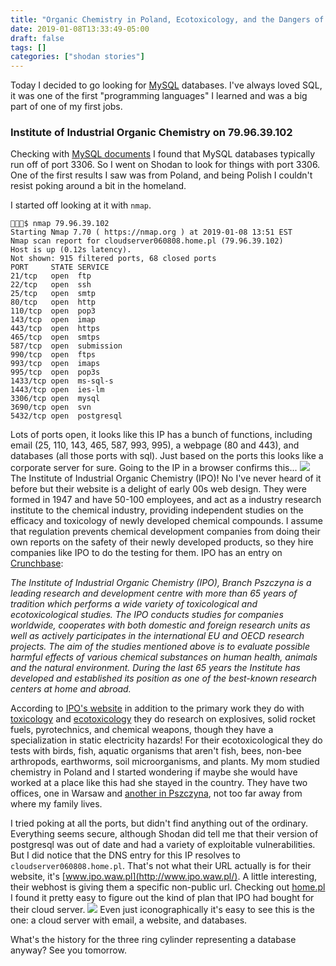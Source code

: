```yaml
---
title: "Organic Chemistry in Poland, Ecotoxicology, and the Dangers of Static Electricity"
date: 2019-01-08T13:33:49-05:00
draft: false
tags: []
categories: ["shodan stories"]
---
```


Today I decided to go looking for [MySQL](https://en.wikipedia.org/wiki/MySQL) databases. I've always loved SQL, it was one of the first "programming languages" I learned and was a big part of one of my first jobs.


### Institute of Industrial Organic Chemistry on 79.96.39.102
Checking with [MySQL documents](https://dev.mysql.com/doc/mysql-port-reference/en/mysql-ports-reference-tables.html) I found that MySQL databases typically run off of port 3306. So I went on Shodan to look for things with port 3306. One of the first results I saw was from Poland, and being Polish I couldn't resist poking around a bit in the homeland.

I started off looking at it with `nmap`.
```
👻🌵✨$ nmap 79.96.39.102
Starting Nmap 7.70 ( https://nmap.org ) at 2019-01-08 13:51 EST
Nmap scan report for cloudserver060808.home.pl (79.96.39.102)
Host is up (0.12s latency).
Not shown: 915 filtered ports, 68 closed ports
PORT     STATE SERVICE
21/tcp   open  ftp
22/tcp   open  ssh
25/tcp   open  smtp
80/tcp   open  http
110/tcp  open  pop3
143/tcp  open  imap
443/tcp  open  https
465/tcp  open  smtps
587/tcp  open  submission
990/tcp  open  ftps
993/tcp  open  imaps
995/tcp  open  pop3s
1433/tcp open  ms-sql-s
1443/tcp open  ies-lm
3306/tcp open  mysql
3690/tcp open  svn
5432/tcp open  postgresql
```
Lots of ports open, it looks like this IP has a bunch of functions, including email (25, 110, 143, 465, 587, 993, 995), a webpage (80 and 443), and databases (all those ports with sql). Just based on the ports this looks like a corporate server for sure. Going to the IP in a browser confirms this...
![](/images/100Days/Day5/IPO2.png)
The Institute of Industrial Organic Chemistry (IPO)! No I've never heard of it before but their website is a delight of early 00s web design. They were formed in 1947 and have 50-100 employees, and act as a industry research institute to the chemical industry, providing independent studies on the efficacy and toxicology of newly developed chemical compounds. I assume that regulation prevents chemical development companies from doing their own reports on the safety of their newly developed products, so they hire companies like IPO to do the testing for them. IPO has an entry on [Crunchbase](https://www.crunchbase.com/organization/institute-of-industrial-organic-chemistry#section-overview):


_The Institute of Industrial Organic Chemistry (IPO), Branch Pszczyna is a leading research and development centre with more than 65 years of tradition which performs a wide variety of toxicological and ecotoxicological studies. The IPO conducts studies for companies worldwide, cooperates with both domestic and foreign research units as well as actively participates in the international EU and OECD research projects. The aim of the studies mentioned above is to evaluate possible harmful effects of various chemical substances on human health, animals and the natural environment. During the last 65 years the Institute has developed and established its position as one of the best-known research centers at home and abroad._

According to [IPO's website](http://www.ipo.waw.pl/ENG//) in addition to the primary work they do with [toxicology](https://en.wikipedia.org/wiki/Toxicology) and [ecotoxicology](https://en.wikipedia.org/wiki/Ecotoxicology) they do research on explosives, solid rocket fuels, pyrotechnics, and chemical weapons, though they have a specialization in static electricity hazards! For their ecotoxicological they do tests with birds, fish, aquatic organisms that aren't fish, bees, non-bee arthropods, earthworms, soil microorganisms, and plants. My mom studied chemistry in Poland and I started wondering if maybe she would have worked at a place like this had she stayed in the country. They have two offices, one in Warsaw and [another in Pszczyna](http://www.ipo-pszczyna.pl/pl/index), not too far away from where my family lives.

I tried poking at all the ports, but didn't find anything out of the ordinary. Everything seems secure, although Shodan did tell me that their version of postgresql was out of date and had a variety of exploitable vulnerabilities. But I did notice that the DNS entry for this IP resolves to `cloudserver060808.home.pl`. That's not what their URL actually is for their website, it's [www.ipo.waw.pl](http://www.ipo.waw.pl/). A little interesting, their webhost is giving them a specific non-public url. Checking out [home.pl](https://www.united-internet.de/en/newsroom/press-releases/press-releases-detail/news/united-internet-acquires-polish-webhosting-market-leader-homepl-and-considers-ipo-in-applications-s.html) I found it pretty easy to figure out the kind of plan that IPO had bought for their cloud server.
![](/images/100Days/Day5/TheHost.png)
Even just iconographically it's easy to see this is the one: a cloud server with email, a website, and databases.


What's the history for the three ring cylinder representing a database anyway? See you tomorrow.
